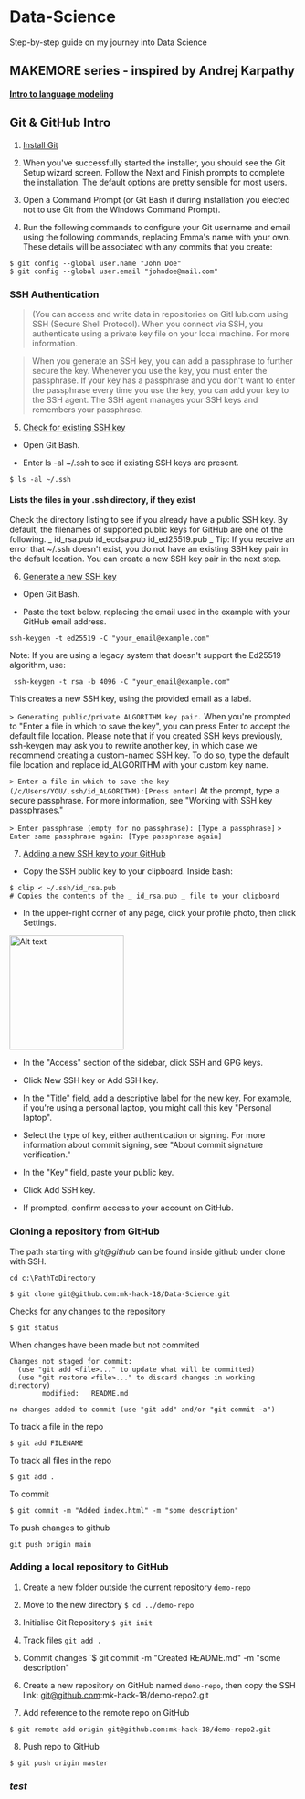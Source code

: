 # Data-Science
Step-by-step guide on my journey into Data Science

## MAKEMORE series - inspired by Andrej Karpathy

#### [Intro to language modeling](https://www.youtube.com/watch?v=PaCmpygFfXo)

## Git & GitHub Intro

1. [Install Git](https://git-scm.com/download/win)

2. When you've successfully started the installer, you should see the Git Setup wizard screen. Follow the Next and Finish prompts to complete the installation. The default options are pretty sensible for most users.

3. Open a Command Prompt (or Git Bash if during installation you elected not to use Git from the Windows Command Prompt).

4. Run the following commands to configure your Git username and email using the following commands, replacing Emma's name with your own. These details will be associated with any commits that you create:
```
$ git config --global user.name "John Doe"
$ git config --global user.email "johndoe@mail.com"
```
### SSH Authentication

> (You can access and write data in repositories on GitHub.com using SSH (Secure Shell Protocol). When you connect via SSH, you authenticate using a private key file on your local machine. For more information.

> When you generate an SSH key, you can add a passphrase to further secure the key. Whenever you use the key, you must enter the passphrase. If your key has a passphrase and you don't want to enter the passphrase every time you use the key, you can add your key to the SSH agent. The SSH agent manages your SSH keys and remembers your passphrase.

5. [Check for existing SSH key](https://docs.github.com/en/authentication/connecting-to-github-with-ssh/checking-for-existing-ssh-keys)

- Open Git Bash.

- Enter ls -al ~/.ssh to see if existing SSH keys are present.
```
$ ls -al ~/.ssh
```
#### Lists the files in your .ssh directory, if they exist
Check the directory listing to see if you already have a public SSH key. By default, the filenames of supported public keys for GitHub are one of the following.
_
id_rsa.pub
id_ecdsa.pub
id_ed25519.pub
_
Tip: If you receive an error that ~/.ssh doesn't exist, you do not have an existing SSH key pair in the default location. You can create a new SSH key pair in the next step.

6. [Generate a new SSH key](https://docs.github.com/en/authentication/connecting-to-github-with-ssh/generating-a-new-ssh-key-and-adding-it-to-the-ssh-agent)

- Open Git Bash.

- Paste the text below, replacing the email used in the example with your GitHub email address.
```
ssh-keygen -t ed25519 -C "your_email@example.com"
```
Note: If you are using a legacy system that doesn't support the Ed25519 algorithm, use:
```
 ssh-keygen -t rsa -b 4096 -C "your_email@example.com"
```
This creates a new SSH key, using the provided email as a label.

`> Generating public/private ALGORITHM key pair.`
When you're prompted to "Enter a file in which to save the key", you can press Enter to accept the default file location. Please note that if you created SSH keys previously, ssh-keygen may ask you to rewrite another key, in which case we recommend creating a custom-named SSH key. To do so, type the default file location and replace id_ALGORITHM with your custom key name.

`> Enter a file in which to save the key (/c/Users/YOU/.ssh/id_ALGORITHM):[Press enter]`
At the prompt, type a secure passphrase. For more information, see "Working with SSH key passphrases."

`> Enter passphrase (empty for no passphrase): [Type a passphrase]`
`> Enter same passphrase again: [Type passphrase again]`

7. [Adding a new SSH key to your GitHub](https://docs.github.com/en/authentication/connecting-to-github-with-ssh/adding-a-new-ssh-key-to-your-github-account)

- Copy the SSH public key to your clipboard.
Inside bash:
```
$ clip < ~/.ssh/id_rsa.pub
# Copies the contents of the _ id_rsa.pub _ file to your clipboard
```
- In the upper-right corner of any page, click your profile photo, then click Settings.
<img src="https://github.com/mk-hack-18/Data-Science/assets/68790682/be7964a2-7c64-443b-9da2-c7ea0f403408" alt="Alt text" width="200"/>

- In the "Access" section of the sidebar, click  SSH and GPG keys.

- Click New SSH key or Add SSH key.

- In the "Title" field, add a descriptive label for the new key. For example, if you're using a personal laptop, you might call this key "Personal laptop".

- Select the type of key, either authentication or signing. For more information about commit signing, see "About commit signature verification."

- In the "Key" field, paste your public key.

- Click Add SSH key.

- If prompted, confirm access to your account on GitHub.

### Cloning a repository from GitHub

The path starting with _git@github_ can be found inside github under clone with SSH.

```
cd c:\PathToDirectory

$ git clone git@github.com:mk-hack-18/Data-Science.git

```
Checks for any changes to the repository
```
$ git status
```

When changes have been made but not commited
```
Changes not staged for commit:
  (use "git add <file>..." to update what will be committed)
  (use "git restore <file>..." to discard changes in working directory)
        modified:   README.md

no changes added to commit (use "git add" and/or "git commit -a")
```

To track a file in the repo

```
$ git add FILENAME
```

To track all files in the repo

```
$ git add .
```

To commit

```
$ git commit -m "Added index.html" -m "some description"
```

To push changes to github

```
git push origin main
```

### Adding a local repository to GitHub

1. Create a new folder outside the current repository `demo-repo`

2. Move to the new directory `$ cd ../demo-repo`

3. Initialise Git Repository `$ git init`

4. Track files `git add .`

5. Commit changes `$ git commit -m "Created README.md" -m "some description"

6. Create a new repository on GitHub named `demo-repo`, then copy the SSH link: git@github.com:mk-hack-18/demo-repo2.git

7. Add reference to the remote repo on GitHub
```
$ git remote add origin git@github.com:mk-hack-18/demo-repo2.git
```

8. Push repo to GitHub

```
$ git push origin master
```

### _test_







